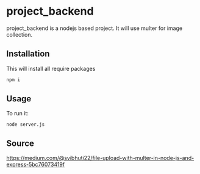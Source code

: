 # project_backend

project_backend is a nodejs based project. 
It will use multer for image collection.

## Installation

This will install all require packages
```bash
npm i
```

## Usage

To run it:
```node
node server.js
```

## Source
https://medium.com/@svibhuti22/file-upload-with-multer-in-node-js-and-express-5bc76073419f
